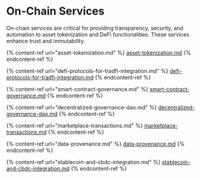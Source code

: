 # On-Chain Services

On-chain services are critical for providing transparency, security, and automation to asset tokenization and DeFi functionalities. These services enhance trust and immutability.

{% content-ref url="asset-tokenization.md" %}
[asset-tokenization.md](asset-tokenization.md)
{% endcontent-ref %}

{% content-ref url="defi-protocols-for-tradfi-integration.md" %}
[defi-protocols-for-tradfi-integration.md](defi-protocols-for-tradfi-integration.md)
{% endcontent-ref %}

{% content-ref url="smart-contract-governance.md" %}
[smart-contract-governance.md](smart-contract-governance.md)
{% endcontent-ref %}

{% content-ref url="decentralized-governance-dao.md" %}
[decentralized-governance-dao.md](decentralized-governance-dao.md)
{% endcontent-ref %}

{% content-ref url="marketplace-transactions.md" %}
[marketplace-transactions.md](marketplace-transactions.md)
{% endcontent-ref %}

{% content-ref url="data-provenance.md" %}
[data-provenance.md](data-provenance.md)
{% endcontent-ref %}

{% content-ref url="stablecoin-and-cbdc-integration.md" %}
[stablecoin-and-cbdc-integration.md](stablecoin-and-cbdc-integration.md)
{% endcontent-ref %}
